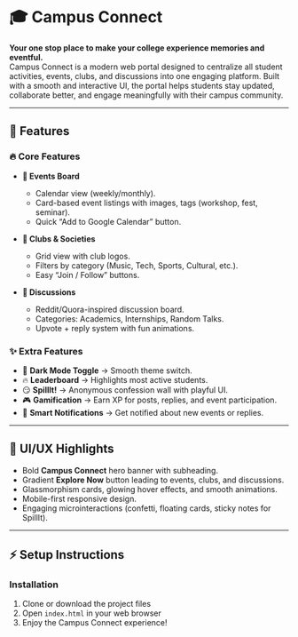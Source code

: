 # 🎓 Campus Connect

**Your one stop place to make your college experience memories and eventful.**  
Campus Connect is a modern web portal designed to centralize all student activities, events, clubs, and discussions into one engaging platform. Built with a smooth and interactive UI, the portal helps students stay updated, collaborate better, and engage meaningfully with their campus community.  

---

## 🚀 Features

### 🔥 Core Features
- **📅 Events Board**  
  - Calendar view (weekly/monthly).  
  - Card-based event listings with images, tags (workshop, fest, seminar).  
  - Quick “Add to Google Calendar” button.  

- **👥 Clubs & Societies**  
  - Grid view with club logos.  
  - Filters by category (Music, Tech, Sports, Cultural, etc.).  
  - Easy “Join / Follow” buttons.  

- **💬 Discussions**  
  - Reddit/Quora-inspired discussion board.  
  - Categories: Academics, Internships, Random Talks.  
  - Upvote + reply system with fun animations.  

### ✨ Extra Features
- 🌙 **Dark Mode Toggle** → Smooth theme switch.  
- 🔥 **Leaderboard** → Highlights most active students.  
- 😏 **SpillIt!** → Anonymous confession wall with playful UI.  
- 🎮 **Gamification** → Earn XP for posts, replies, and event participation.  
- 🔔 **Smart Notifications** → Get notified about new events or replies.  

---



## 🎨 UI/UX Highlights
- Bold **Campus Connect** hero banner with subheading.  
- Gradient **Explore Now** button leading to events, clubs, and discussions.  
- Glassmorphism cards, glowing hover effects, and smooth animations.  
- Mobile-first responsive design.  
- Engaging microinteractions (confetti, floating cards, sticky notes for SpillIt).  

---

## ⚡ Setup Instructions

### Installation
1. Clone or download the project files
2. Open `index.html` in your web browser
3. Enjoy the Campus Connect experience!

